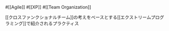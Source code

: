 #[[Agile]] #[[XP]] #[[Team Organization]]

[[クロスファンクショナルチーム]]の考えをベースとする[[エクストリームプログラミング]]で紹介されるプラクティス
